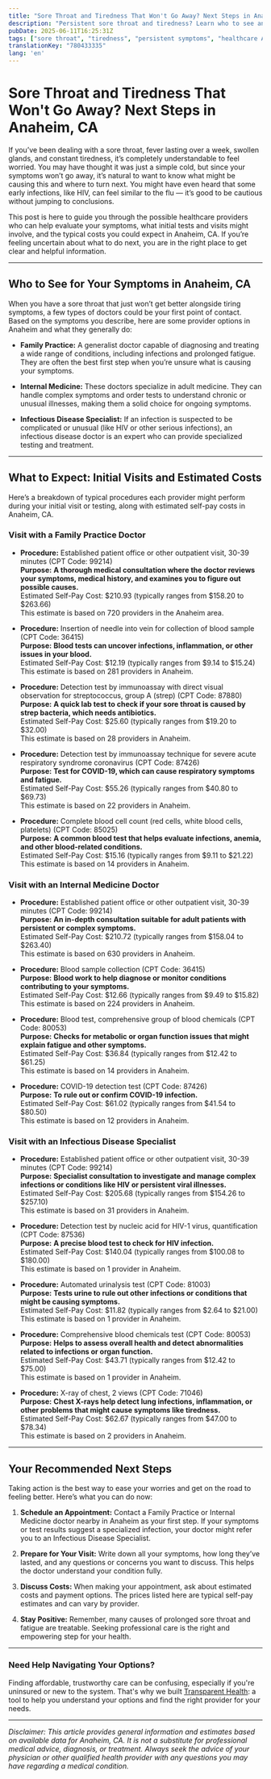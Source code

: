 ```yaml
---
title: "Sore Throat and Tiredness That Won't Go Away? Next Steps in Anaheim, CA"
description: "Persistent sore throat and tiredness? Learn who to see and estimated costs for initial care in Anaheim, CA to get you started on the right path."
pubDate: 2025-06-11T16:25:31Z
tags: ["sore throat", "tiredness", "persistent symptoms", "healthcare Anaheim", "cost transparency", "primary care", "infectious disease"]
translationKey: "780433335"
lang: 'en'
---
```


# Sore Throat and Tiredness That Won't Go Away? Next Steps in Anaheim, CA

If you’ve been dealing with a sore throat, fever lasting over a week, swollen glands, and constant tiredness, it’s completely understandable to feel worried. You may have thought it was just a simple cold, but since your symptoms won’t go away, it’s natural to want to know what might be causing this and where to turn next. You might have even heard that some early infections, like HIV, can feel similar to the flu — it’s good to be cautious without jumping to conclusions.

This post is here to guide you through the possible healthcare providers who can help evaluate your symptoms, what initial tests and visits might involve, and the typical costs you could expect in Anaheim, CA. If you’re feeling uncertain about what to do next, you are in the right place to get clear and helpful information.

---

## Who to See for Your Symptoms in Anaheim, CA

When you have a sore throat that just won’t get better alongside tiring symptoms, a few types of doctors could be your first point of contact. Based on the symptoms you describe, here are some provider options in Anaheim and what they generally do:

- **Family Practice:** A generalist doctor capable of diagnosing and treating a wide range of conditions, including infections and prolonged fatigue. They are often the best first step when you’re unsure what is causing your symptoms.

- **Internal Medicine:** These doctors specialize in adult medicine. They can handle complex symptoms and order tests to understand chronic or unusual illnesses, making them a solid choice for ongoing symptoms.

- **Infectious Disease Specialist:** If an infection is suspected to be complicated or unusual (like HIV or other serious infections), an infectious disease doctor is an expert who can provide specialized testing and treatment.

---

## What to Expect: Initial Visits and Estimated Costs

Here’s a breakdown of typical procedures each provider might perform during your initial visit or testing, along with estimated self-pay costs in Anaheim, CA.

### Visit with a Family Practice Doctor

- **Procedure:** Established patient office or other outpatient visit, 30-39 minutes (CPT Code: 99214)  
  **Purpose:** **A thorough medical consultation where the doctor reviews your symptoms, medical history, and examines you to figure out possible causes.**  
  Estimated Self-Pay Cost: $210.93 (typically ranges from $158.20 to $263.66)  
  This estimate is based on 720 providers in the Anaheim area.

- **Procedure:** Insertion of needle into vein for collection of blood sample (CPT Code: 36415)  
  **Purpose:** **Blood tests can uncover infections, inflammation, or other issues in your blood.**  
  Estimated Self-Pay Cost: $12.19 (typically ranges from $9.14 to $15.24)  
  This estimate is based on 281 providers in Anaheim.

- **Procedure:** Detection test by immunoassay with direct visual observation for streptococcus, group A (strep) (CPT Code: 87880)  
  **Purpose:** **A quick lab test to check if your sore throat is caused by strep bacteria, which needs antibiotics.**  
  Estimated Self-Pay Cost: $25.60 (typically ranges from $19.20 to $32.00)  
  This estimate is based on 28 providers in Anaheim.

- **Procedure:** Detection test by immunoassay technique for severe acute respiratory syndrome coronavirus (CPT Code: 87426)  
  **Purpose:** **Test for COVID-19, which can cause respiratory symptoms and fatigue.**  
  Estimated Self-Pay Cost: $55.26 (typically ranges from $40.80 to $69.73)  
  This estimate is based on 22 providers in Anaheim.

- **Procedure:** Complete blood cell count (red cells, white blood cells, platelets) (CPT Code: 85025)  
  **Purpose:** **A common blood test that helps evaluate infections, anemia, and other blood-related conditions.**  
  Estimated Self-Pay Cost: $15.16 (typically ranges from $9.11 to $21.22)  
  This estimate is based on 14 providers in Anaheim.

### Visit with an Internal Medicine Doctor

- **Procedure:** Established patient office or other outpatient visit, 30-39 minutes (CPT Code: 99214)  
  **Purpose:** **An in-depth consultation suitable for adult patients with persistent or complex symptoms.**  
  Estimated Self-Pay Cost: $210.72 (typically ranges from $158.04 to $263.40)  
  This estimate is based on 630 providers in Anaheim.

- **Procedure:** Blood sample collection (CPT Code: 36415)  
  **Purpose:** **Blood work to help diagnose or monitor conditions contributing to your symptoms.**  
  Estimated Self-Pay Cost: $12.66 (typically ranges from $9.49 to $15.82)  
  This estimate is based on 224 providers in Anaheim.

- **Procedure:** Blood test, comprehensive group of blood chemicals (CPT Code: 80053)  
  **Purpose:** **Checks for metabolic or organ function issues that might explain fatigue and other symptoms.**  
  Estimated Self-Pay Cost: $36.84 (typically ranges from $12.42 to $61.25)  
  This estimate is based on 14 providers in Anaheim.

- **Procedure:** COVID-19 detection test (CPT Code: 87426)  
  **Purpose:** **To rule out or confirm COVID-19 infection.**  
  Estimated Self-Pay Cost: $61.02 (typically ranges from $41.54 to $80.50)  
  This estimate is based on 12 providers in Anaheim.

### Visit with an Infectious Disease Specialist

- **Procedure:** Established patient office or other outpatient visit, 30-39 minutes (CPT Code: 99214)  
  **Purpose:** **Specialist consultation to investigate and manage complex infections or conditions like HIV or persistent viral illnesses.**  
  Estimated Self-Pay Cost: $205.68 (typically ranges from $154.26 to $257.10)  
  This estimate is based on 31 providers in Anaheim.

- **Procedure:** Detection test by nucleic acid for HIV-1 virus, quantification (CPT Code: 87536)  
  **Purpose:** **A precise blood test to check for HIV infection.**  
  Estimated Self-Pay Cost: $140.04 (typically ranges from $100.08 to $180.00)  
  This estimate is based on 1 provider in Anaheim.

- **Procedure:** Automated urinalysis test (CPT Code: 81003)  
  **Purpose:** **Tests urine to rule out other infections or conditions that might be causing symptoms.**  
  Estimated Self-Pay Cost: $11.82 (typically ranges from $2.64 to $21.00)  
  This estimate is based on 1 provider in Anaheim.

- **Procedure:** Comprehensive blood chemicals test (CPT Code: 80053)  
  **Purpose:** **Helps to assess overall health and detect abnormalities related to infections or organ function.**  
  Estimated Self-Pay Cost: $43.71 (typically ranges from $12.42 to $75.00)  
  This estimate is based on 1 provider in Anaheim.

- **Procedure:** X-ray of chest, 2 views (CPT Code: 71046)  
  **Purpose:** **Chest X-rays help detect lung infections, inflammation, or other problems that might cause symptoms like tiredness.**  
  Estimated Self-Pay Cost: $62.67 (typically ranges from $47.00 to $78.34)  
  This estimate is based on 2 providers in Anaheim.

---

## Your Recommended Next Steps

Taking action is the best way to ease your worries and get on the road to feeling better. Here’s what you can do now:

1. **Schedule an Appointment:** Contact a Family Practice or Internal Medicine doctor nearby in Anaheim as your first step. If your symptoms or test results suggest a specialized infection, your doctor might refer you to an Infectious Disease Specialist.

2. **Prepare for Your Visit:** Write down all your symptoms, how long they’ve lasted, and any questions or concerns you want to discuss. This helps the doctor understand your condition fully.

3. **Discuss Costs:** When making your appointment, ask about estimated costs and payment options. The prices listed here are typical self-pay estimates and can vary by provider.

4. **Stay Positive:** Remember, many causes of prolonged sore throat and fatigue are treatable. Seeking professional care is the right and empowering step for your health.

---

### Need Help Navigating Your Options?

Finding affordable, trustworthy care can be confusing, especially if you're uninsured or new to the system. That's why we built [Transparent Health](https://transparenthealth.ai): a tool to help you understand your options and find the right provider for your needs. 

---

*Disclaimer: This article provides general information and estimates based on available data for Anaheim, CA. It is not a substitute for professional medical advice, diagnosis, or treatment. Always seek the advice of your physician or other qualified health provider with any questions you may have regarding a medical condition.*